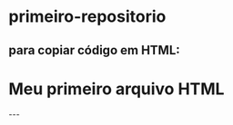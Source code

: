 # primeiro-repositorio

para copiar código em HTML:
---
<html>
  <h1>Meu primeiro arquivo HTML</h1>
</html>  
---
